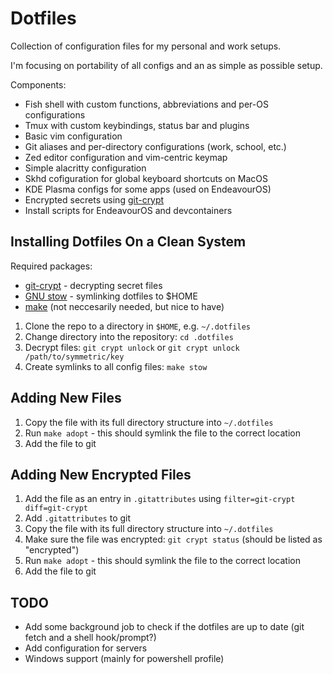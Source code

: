 # Dotfiles

Collection of configuration files for my personal and work setups.

I'm focusing on portability of all configs and an as simple as possible setup.

Components:
- Fish shell with custom functions, abbreviations and per-OS configurations
- Tmux with custom keybindings, status bar and plugins
- Basic vim configuration
- Git aliases and per-directory configurations (work, school, etc.)
- Zed editor configuration and vim-centric keymap
- Simple alacritty configuration
- Skhd cofiguration for global keyboard shortcuts on MacOS
- KDE Plasma configs for some apps (used on EndeavourOS)
- Encrypted secrets using [git-crypt](https://www.agwa.name/projects/git-crypt/)
- Install scripts for EndeavourOS and devcontainers

## Installing Dotfiles On a Clean System

Required packages:
- [git-crypt](https://www.agwa.name/projects/git-crypt/) - decrypting secret files
- [GNU stow](https://www.gnu.org/software/stow/) - symlinking dotfiles to $HOME
- [make](https://www.gnu.org/software/make/) (not neccesarily needed, but nice to have)

1. Clone the repo to a directory in `$HOME`, e.g. `~/.dotfiles`
2. Change directory into the repository: `cd .dotfiles`
3. Decrypt files: `git crypt unlock` or `git crypt unlock /path/to/symmetric/key`
4. Create symlinks to all config files: `make stow`

## Adding New Files

1. Copy the file with its full directory structure into `~/.dotfiles`
2. Run `make adopt` - this should symlink the file to the correct location
3. Add the file to git

## Adding New Encrypted Files

1. Add the file as an entry in `.gitattributes` using `filter=git-crypt diff=git-crypt`
2. Add `.gitattributes` to git
3. Copy the file with its full directory structure into `~/.dotfiles`
4. Make sure the file was encrypted: `git crypt status` (should be listed as "encrypted")
5. Run `make adopt` - this should symlink the file to the correct location
6. Add the file to git

## TODO

- Add some background job to check if the dotfiles are up to date (git fetch and a shell hook/prompt?)
- Add configuration for servers
- Windows support (mainly for powershell profile)
